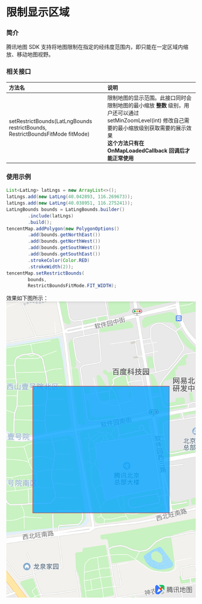 # 限制显示区域

### 简介
腾讯地图 SDK 支持将地图限制在指定的经纬度范围内，即只能在一定区域内缩放、移动地图视野。

### 相关接口

| 方法名 | 说明 |
| :- | :- |
| setRestrictBounds(LatLngBounds restrictBounds, RestrictBoundsFitMode fitMode) | 限制地图的显示范围。此接口同时会限制地图的最小缩放 __整数__ 级别，用户还可以通过 setMinZoomLevel(int) 修改自己需要的最小缩放级别获取需要的展示效果<br>__这个方法只有在 OnMapLoadedCallback 回调后才能正常使用__|

### 使用示例

```java
List<LatLng> latLngs = new ArrayList<>();
latLngs.add(new LatLng(40.042893, 116.269673));
latLngs.add(new LatLng(40.038951, 116.275241));
LatLngBounds bounds = LatLngBounds.builder()
        .include(latLngs)
        .build();
tencentMap.addPolygon(new PolygonOptions()
        .add(bounds.getNorthEast())
        .add(bounds.getNorthWest())
        .add(bounds.getSouthWest())
        .add(bounds.getSouthEast())
        .strokeColor(Color.RED)
        .strokeWidth(2));
tencentMap.setRestrictBounds(
        bounds,
        RestrictBoundsFitMode.FIT_WIDTH);
```

效果如下图所示：
<img src="../images/camera/restrict-bound.png" align='left'>